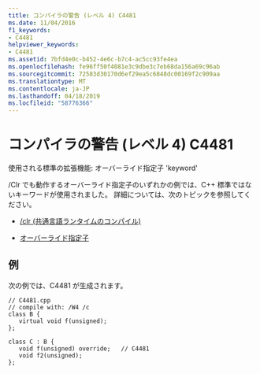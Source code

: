 ```yaml
---
title: コンパイラの警告 (レベル 4) C4481
ms.date: 11/04/2016
f1_keywords:
- C4481
helpviewer_keywords:
- C4481
ms.assetid: 7bfd4e0c-b452-4e6c-b7c4-ac5cc93fe4ea
ms.openlocfilehash: fe96ff50f4081e3c9dbe3c7eb68da156a69c96ab
ms.sourcegitcommit: 72583d30170d6ef29ea5c6848dc00169f2c909aa
ms.translationtype: MT
ms.contentlocale: ja-JP
ms.lasthandoff: 04/18/2019
ms.locfileid: "58776366"
---
```

# <a name="compiler-warning-level-4-c4481"></a>コンパイラの警告 (レベル 4) C4481

使用される標準の拡張機能: オーバーライド指定子 'keyword'

/Clr でも動作するオーバーライド指定子のいずれかの例では、C++ 標準ではないキーワードが使用されました。  詳細については、次のトピックを参照してください。

- [/clr (共通言語ランタイムのコンパイル)](../../build/reference/clr-common-language-runtime-compilation.md)

- [オーバーライド指定子](../../extensions/override-specifiers-cpp-component-extensions.md)

## <a name="example"></a>例

次の例では、C4481 が生成されます。

```
// C4481.cpp
// compile with: /W4 /c
class B {
   virtual void f(unsigned);
};

class C : B {
   void f(unsigned) override;   // C4481
   void f2(unsigned);
};
```